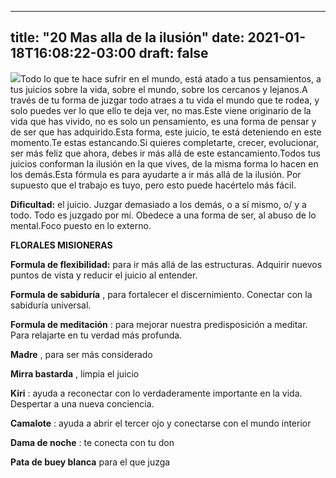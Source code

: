 
---
title: "20  Mas alla de la ilusión"
date: 2021-01-18T16:08:22-03:00
draft: false
--- 
        

 


![](images/20.jpg)Todo lo que te hace sufrir en el mundo, está atado a tus pensamientos, a tus juicios sobre la vida, sobre el mundo, sobre los cercanos y lejanos.A través de tu forma de juzgar todo atraes a tu vida el mundo que te rodea, y solo puedes ver lo que ello te deja ver, no mas.Este viene originario de la vida que has vivido, no es solo un pensamiento, es una forma de pensar y de ser que has adquirido.Esta forma, este juicio, te está deteniendo en este momento.Te estas estancando.Si quieres completarte, crecer, evolucionar, ser más feliz que ahora, debes ir más allá de este estancamiento.Todos tus juicios conforman la ilusión en la que vives, de la misma forma lo hacen en los demás.Esta fórmula es para ayudarte a ir más allá de la ilusión. Por supuesto que el trabajo es tuyo, pero esto puede hacértelo más fácil.   

**Dificultad:**  el juicio. Juzgar demasiado a los demás, o a sí mismo, o/ y a todo. Todo es juzgado por mí. Obedece a una forma de ser, al abuso de lo mental.Foco puesto en lo externo.  

**FLORALES MISIONERAS** 

**Formula de flexibilidad:**  para ir más allá de las estructuras. Adquirir nuevos puntos de vista y reducir el juicio al entender.

**Formula de sabiduría** , para fortalecer el discernimiento. Conectar con la sabiduría universal.

**Formula de meditación** : para mejorar nuestra predisposición a meditar. Para relajarte en tu verdad más profunda.

**Madre** , para ser más considerado

**Mirra bastarda** , limpia el juicio

**Kiri** : ayuda a reconectar con lo verdaderamente importante en la vida. Despertar a una nueva conciencia.

**Camalote** : ayuda a abrir el tercer ojo y conectarse con el mundo interior

**Dama de noche** : te conecta con tu don

**Pata de buey blanca**  para el que juzga




